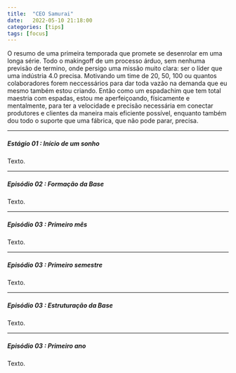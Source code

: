 ```yaml
---
title:  "CEO Samurai"
date:   2022-05-10 21:18:00
categories: [tips]
tags: [focus]
---
```


O resumo de uma primeira temporada que promete se desenrolar em uma longa série. Todo o makingoff de um processo árduo, sem nenhuma previsão de termino, onde persigo uma missão muito clara: ser o líder que uma indústria 4.0 precisa. Motivando um time de 20, 50, 100 ou quantos colaboradores forem neccessários para dar toda vazão na demanda que eu mesmo também estou criando. Então como um espadachim que tem total maestria com espadas, estou me aperfeiçoando, físicamente e mentalmente, para ter a velocidade e precisão necessária em conectar produtores e clientes da maneira mais eficiente possível, enquanto também dou todo o suporte que uma fábrica, que não pode parar, precisa.

<!--mais-->

<hr style="width: 100%;">

##### Estágio 01 : Início de um sonho

Texto.

<hr style="width: 100%;">

##### Episódio 02 : Formação da Base

Texto.

<hr style="width: 100%;">

##### Episódio 03 : Primeiro mês

Texto.

<hr style="width: 100%;">

##### Episódio 03 : Primeiro semestre

Texto.

<hr style="width: 100%;">

##### Episódio 03 : Estruturação da Base

Texto.

<hr style="width: 100%;">

##### Episódio 03 : Primeiro ano

Texto.